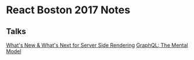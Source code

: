 # React Boston 2017 Notes

## Talks
[What's New & What's Next for Server Side Rendering](whats_new_whats_next_ssr.md)
[GraphQL: The Mental Model](graphql_the_mental_model.md)
